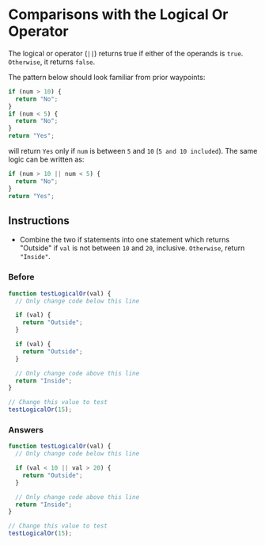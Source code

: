 # Comparisons with the Logical Or Operator

The logical or operator (`||`) returns true if either of the
operands is `true`. `Otherwise`, it returns `false`.

The pattern below should look familiar from prior waypoints:

```javascript
if (num > 10) {
  return "No";
}
if (num < 5) {
  return "No";
}
return "Yes";
```

will return `Yes` only if `num` is between `5` and `10` (`5 and 10 included`).
The same logic can be written as:

```javascript
if (num > 10 || num < 5) {
  return "No";
}
return "Yes";
```

## Instructions
 - Combine the two if statements into one statement which returns
 "Outside" if `val` is not between `10` and `20`, inclusive. `Otherwise`,
 return `"Inside"`.

### Before

```javascript
function testLogicalOr(val) {
  // Only change code below this line

  if (val) {
    return "Outside";
  }

  if (val) {
    return "Outside";
  }

  // Only change code above this line
  return "Inside";
}

// Change this value to test
testLogicalOr(15);
```

### Answers

```javascript
function testLogicalOr(val) {
  // Only change code below this line

  if (val < 10 || val > 20) {
    return "Outside";
  }

  // Only change code above this line
  return "Inside";
}

// Change this value to test
testLogicalOr(15);

```